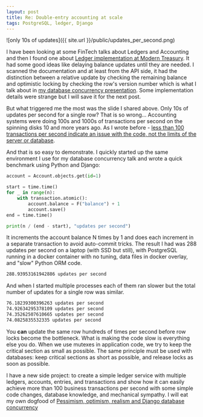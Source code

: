 ```yaml
---
layout: post
title: Re: Double-entry accounting at scale
tags: PostgreSQL, ledger, Django
---
```


![only 10s of updates]({{ site.url }}/public/updates_per_second.png)

I have been looking at some FinTech talks about Ledgers and Accounting and then I found one about [Ledger implementation at Modern Treasury](https://youtu.be/knnSIKCsX34?si=6Zxv-B8c5TabSuGT). It had some good ideas like delaying balance updates until they are needed. I scanned the documentation and at least from the API side, it had the distinction between a relative update by checking the remaining balance and optimistic locking by checking the row's version number which is what I talk about in [my database concurrency presentation](https://2023.djangoday.dk/talks/aivars/). Some implementation details were strange but I will save it for the next post.

But what triggered me the most was the slide I shared above. Only 10s of updates per second for a single row? That is so wrong... Accounting systems were doing 100s and 1000s of transactions per second on the spinning disks 10 and more years ago. As I wrote before - [less than 100 transactions per second indicate an issue with the code, not the limits of the server or database](https://aivarsk.com/2023/08/23/accounting-before-tigerbeetle/).

And that is so easy to demonstrate. I quickly started up the same environment I use for my database concurrency talk and wrote a quick benchmark using Python and Django:

```python
account = Account.objects.get(id=1)

start = time.time()
for _ in range(n):
    with transaction.atomic():
        account.balance = F("balance") + 1
        account.save()
end = time.time()

print(n / (end - start), "updates per second")
```

It increments the account balance N times by 1 and does each increment in a separate transaction to avoid auto-commit tricks. The result I had was 288 updates per second on a laptop (with SSD but still), with PostgreSQL running in a docker container with no tuning, data files in docker overlay, and "slow" Python ORM code.

```bash
288.93953161942886 updates per second
```
And when I started multiple processes each of them ran slower but the total number of updates for a single row was similar.

```bash
76.18239300396263 updates per second
74.92634295378109 updates per second
74.35262507610665 updates per second
74.0825835532335 updates per second
```

You **can** update the same row hundreds of times per second before row locks become the bottleneck. What is making the code slow is everything else you do. When we use mutexes in application code, we try to keep the critical section as small as possible. The same principle must be used with databases: keep critical sections as short as possible, and release locks as soon as possible.

I have a new side project: to create a simple ledger service with multiple ledgers, accounts, entries, and transactions and show how it can easily achieve more than 100 business transactions per second with some simple code changes, database knowledge, and mechanical sympathy. I will eat my own dogfood of [Pessimism, optimism, realism and Django database concurrency](https://pycon.ie/pycon-2023/schedule/)

